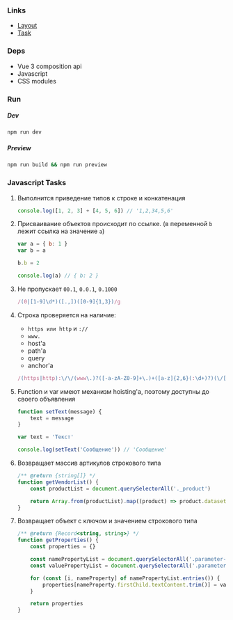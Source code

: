 ### Links

-   [Layout](https://www.figma.com/file/uBaU2XAC6gZqtshk59mMHL)
-   [Task](https://docs.google.com/document/d/1cYDhmM4o0st7mGylsOIlxyVC3gZyNtAb/edit)

### Deps

-   Vue 3 composition api
-   Javascript
-   CSS modules

### Run

##### Dev

```sh
npm run dev
```

##### Preview

```sh
npm run build && npm run preview
```

### Javascript Tasks

1. Выполнится приведение типов к строке и конкатенация
    ```js
    console.log([1, 2, 3] + [4, 5, 6]) // '1,2,34,5,6'
    ```
2. Присваивание объектов происходит по ссылке. (в переменной `b` лежит ссылка на значение `a`)

    ```js
    var a = { b: 1 }
    var b = a

    b.b = 2

    console.log(a) // { b: 2 }
    ```

3. Не пропускает `00.1`, `0.0.1`, `0.1000`
    ```js
    /(0|[1-9]\d*)([.,])([0-9]{1,3})/g
    ```
4. Строка проверяется на наличие:

    - `https или http` и `://`
    - `www.`
    - host'а
    - path'а
    - query
    - anchor'а

    ```js
    /(https|http):\/\/(www\.)?([-a-zA-Z0-9]+\.)+([a-z]{2,6}(:\d+)?)(\/[a-zA-Z0-9]*)*(\?[a-zA-Z0-9@:%_+.~#?&/=-]*)?/g
    ```

5. Function и var имеют механизм hoisting'а, поэтому доступны до своего объявления

    ```js
    function setText(message) {
        text = message
    }

    var text = 'Текст'

    console.log(setText('Сообщение')) // 'Сообщение'
    ```

6. Возвращает массив артикулов строкового типа

    ```js
    /** @return {string[]} */
    function getVendorList() {
        const productList = document.querySelectorAll('._product')

        return Array.from(productList).map((product) => product.dataset?.id)
    }
    ```

7. Возвращает объект с ключом и значением строкового типа

    ```js
    /** @return {Record<string, string>} */
    function getProperties() {
        const properties = {}

        const namePropertyList = document.querySelectorAll('.parameter-name')
        const valuePropertyList = document.querySelectorAll('.parameter-name ~ .parameter-value')

        for (const [i, nameProperty] of namePropertyList.entries()) {
            properties[nameProperty.firstChild.textContent.trim()] = valuePropertyList[i].firstChild.textContent.trim()
        }

        return properties
    }
    ```
